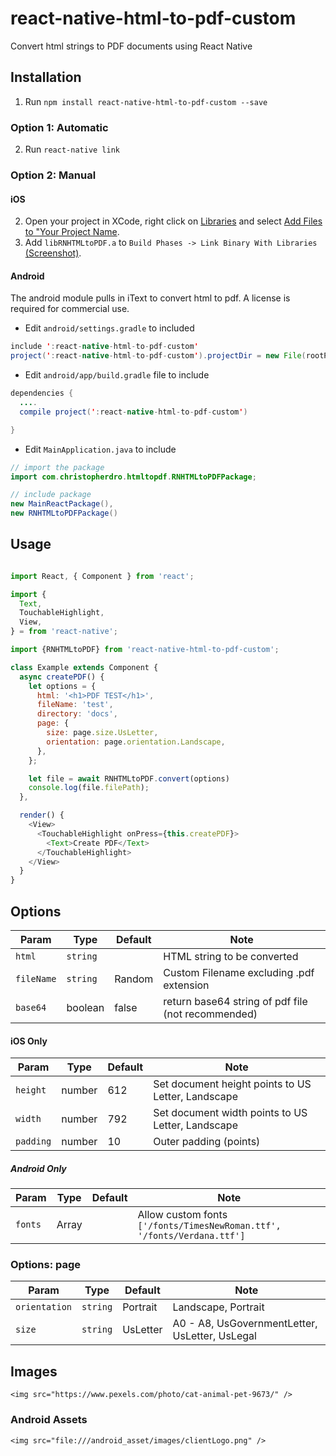 # react-native-html-to-pdf-custom

Convert html strings to PDF documents using React Native

## Installation

1. Run `npm install react-native-html-to-pdf-custom --save`

### Option 1: Automatic

2. Run `react-native link`

### Option 2: Manual

#### iOS

2. Open your project in XCode, right click on [Libraries](http://url.brentvatne.ca/jQp8) and select [Add Files to "Your Project Name](http://url.brentvatne.ca/1gqUD).
3. Add `libRNHTMLtoPDF.a` to `Build Phases -> Link Binary With Libraries`
   [(Screenshot)](http://url.brentvatne.ca/17Xfe).

#### Android
The android module pulls in iText to convert html to pdf. A license is required for commercial use.

- Edit `android/settings.gradle` to included

```java
include ':react-native-html-to-pdf-custom'
project(':react-native-html-to-pdf-custom').projectDir = new File(rootProject.projectDir,'../node_modules/react-native-html-to-pdf-custom/android')
```

- Edit `android/app/build.gradle` file to include

```java
dependencies {
  ....
  compile project(':react-native-html-to-pdf-custom')

}
```

- Edit `MainApplication.java` to include

```java
// import the package
import com.christopherdro.htmltopdf.RNHTMLtoPDFPackage;

// include package
new MainReactPackage(),
new RNHTMLtoPDFPackage()
```

## Usage
```javascript

import React, { Component } from 'react';

import {
  Text,
  TouchableHighlight,
  View,
} = from 'react-native';

import {RNHTMLtoPDF} from 'react-native-html-to-pdf-custom';

class Example extends Component {
  async createPDF() {
    let options = {
      html: '<h1>PDF TEST</h1>',
      fileName: 'test',
      directory: 'docs',
      page: {
        size: page.size.UsLetter,
        orientation: page.orientation.Landscape,
      },      
    };

    let file = await RNHTMLtoPDF.convert(options)
    console.log(file.filePath);
  },

  render() {
    <View>
      <TouchableHighlight onPress={this.createPDF}>
        <Text>Create PDF</Text>
      </TouchableHighlight>
    </View>
  }
}
```

## Options

| Param | Type | Default | Note |
|---|---|---|---|
| `html` | `string` |  | HTML string to be converted
| `fileName` | `string` | Random  | Custom Filename excluding .pdf extension
| `base64` | boolean | false  | return base64 string of pdf file (not recommended)

#### iOS Only

| Param | Type | Default | Note |
|---|---|---|---|
| `height` | number | 612  | Set document height points to US Letter, Landscape
| `width` | number | 792  | Set document width points to US Letter, Landscape
| `padding` | number | 10  | Outer padding (points)


##### Android Only

| Param | Type | Default | Note |
|---|---|---|---|
| `fonts` | Array | | Allow custom fonts `['/fonts/TimesNewRoman.ttf', '/fonts/Verdana.ttf']`

### Options: page

| Param | Type | Default | Note |
|---|---|---|---|
| `orientation` | `string` | Portrait | Landscape, Portrait
| `size` | `string` | UsLetter  | A0 - A8, UsGovernmentLetter, UsLetter, UsLegal

## Images

````<img src="https://www.pexels.com/photo/cat-animal-pet-9673/" />````

### Android Assets

````<img src="file:///android_asset/images/clientLogo.png" />````
